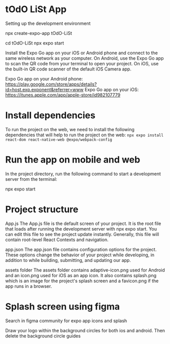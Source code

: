 # tOdO LiSt App
Setting up the development environment

npx create-expo-app tOdO-LiSt

cd tOdO-LiSt
npx expo start

Install the Expo Go app on your iOS or Android phone and connect to the same wireless network as your computer. On Android, use the Expo Go app to scan the QR code from your terminal to open your project. On iOS, use the built-in QR code scanner of the default iOS Camera app.

Expo Go app on your Android phone: https://play.google.com/store/apps/details?id=host.exp.exponent&referrer=www
Expo Go app on your iOS: https://itunes.apple.com/app/apple-store/id982107779

# Install dependencies
To run the project on the web, we need to install the following dependencies that will help to run the project on the web: 
`npx expo install react-dom react-native-web @expo/webpack-config`

# Run the app on mobile and web
In the project directory, run the following command to start a development server from the terminal:

npx expo start
# Project structure
App.js
The App.js file is the default screen of your project. It is the root file that loads after running the development server with npx expo start. You can edit this file to see the project update instantly. Generally, this file will contain root-level React Contexts and navigation.

app.json
The app.json file contains configuration options for the project. These options change the behavior of your project while developing, in addition to while building, submitting, and updating our app.

assets folder
The assets folder contains adaptive-icon.png used for Android and an icon.png used for iOS as an app icon. It also contains splash.png which is an image for the project's splash screen and a favicon.png if the app runs in a browser.

# Splash screen using figma
Search in figma community for expo app icons and splash

Draw your logo within the background circles for both ios and android. Then  delete the background circle guides

